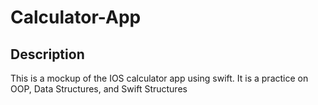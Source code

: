 # Calculator-App

## Description 
  This is a mockup of the IOS calculator app using swift. It is a practice on OOP, Data Structures, and Swift Structures
